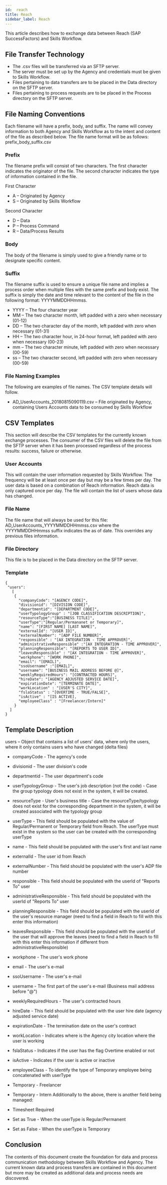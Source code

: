 ```yaml
---
id:  reach
title: Reach
sidebar_label: Reach
---
```


This article describes how to exchange data between Reach (SAP SuccessFactors) and Skills Workflow.

## File Transfer Technology

- The .csv files will be transferred via an SFTP server.
- The server must be set up by the Agency and credentials must be given to Skills Workflow.
- Files pertaining to data transfers are to be placed in the Data directory on the SFTP server.
- Files pertaining to process requests are to be placed in the Process directory on the SFTP server.

## File Naming Conventions

Each filename will have a prefix, body, and suffix. The name will convey information to both Agency and Skills Workflow as to the intent and content of the file as described below. The file name format will be as follows: prefix_body_suffix.csv

### Prefix

The filename prefix will consist of two characters. The first character indicates the originator of the file. The second character indicates the type of information contained in the file.

First Character

- A – Originated by Agency
- S – Originated by Skills Workflow

Second Character

- D – Data
- P – Process Command
- R – Data/Process Results

### Body

The body of the filename is simply used to give a friendly name or to designate specific content.

### Suffix

The filename suffix is used to ensure a unique file name and implies a process order when multiple files with the same prefix and body exist. The suffix is simply the date and time relevant to the content of the file in the following format: YYYYMMDDHHmmss.

- YYYY – The four character year
- MM – The two character month, left padded with a zero when necessary (01-12)
- DD – The two character day of the month, left padded with zero when necessary (01-31)
- HH – The two character hour, in 24-hour format, left padded with zero when necessary (00-23)
- mm – The two character minute, left padded with zero when necessary (00-59)
- ss – The two character second, left padded with zero when necessary (00-59)

### File Naming Examples

The following are examples of file names. The CSV template details will follow.

- AD_UserAccounts_20180815090119.csv – File originated by Agency, containing Users Accounts data to be consumed by Skills Workflow

## CSV Templates

This section will describe the CSV templates for the currently known exchange processes. The consumer of the CSV files will delete the file from the SFTP server when it has been processed regardless of the process results: success, failure or otherwise.


### User Accounts

This will contain the user information requested by Skills Workflow. The frequency will be at least once per day but may be a few times per day. The user data is based on a combination of Reach information. Reach data is only captured once per day. The file will contain the list of users whose data has changed.

### File Name

The file name that will always be used for this file: AD_UserAccounts_YYYYMMDDHHmmss.csv where the YYYYMMDDHHmmss suffix indicates the as of date. This overrides any previous files information.

### File Directory

This file is to be placed in the Data directory on the SFTP server.

### Template

```
{ 
 "users": 
   [
    { 
      "companyCode": "[AGENCY CODE]",
      "divisionid": "[DIVISION CODE]", 
      "departmentid": "[DEPARTMENT CODE]",
      "userTypologyGroup" : "[JOB CLASSIFICATION DESCRIPTION]",
      "resourceType":"[BUSINESS TITLE]",
      "userType":"[Regular/Permananet or Temporary]",
      "name": "[FIRST NAME] [LAST NAME]",
      "externalId": "[USER ID]", 
      "externalNumber": "[ADP FILE NUMBER]",
      "responsible" : "[AX INTEGRATION - TIME APPROVER]",
      "administrativeResponsible" :"[AX INTEGRATION - TIME APPROVER]",
      "planningResponsible": "[REPORTS TO USER ID]",
      "leavesResponsible" : "[AX INTEGRATION - TIME APPROVER]",
      "workphone": "[WORK PHONE]",
      "email": "[EMAIL]",
      "ssoUsername" :"[EMAIL]",
      "username": "[BUSINESS MAIL ADDRESS BEFORE @]",
      "weeklyRequiredHours": "[CONTRACTED HOURS]",
      "hireDate": "[AGENCY ADJUSTED SERVICE DATE]",
      "expirationDate": "[TERMINATE DATE]",
      "workLocation" : "[USER'S CITY]",
      "fslaStatus" : "[OVERTIME - TRUE/FALSE]",
      "isActive" : "[IS ACTIVE],
      "employeeClass" : "[Freelancer/Intern]"
    }
  ]
}
```

## Template Description

users – Object that contains a list of users' data, where only the users, where it only contains users who have changed (delta files)

- companyCode - The agency's code
- divisionid - The user division's code
- departmentid - The user department's code
- userTypologyGroup - The user's job description (not the code) - Case the group typology does not exist in the system, it will be created.
- resourceType - User's business title - Case the resourceType/typology does not exist for the corresponding department in the system, it will be created associated with the typology group
- userType - This field should be populated with the value of Regular/Permanent or Temporary field from Reach. The userType must exist in the system so the user can be created with the corresponding userType
- name - This field should be populated with the user's first and last name
- externalId - The user id from Reach 
- externalNumber - This field should be populated with the user's ADP file number 
- responsible - This field should be populated with the userId of "Reports To" user
- administrativeResponsible - This field should be populated with the userId of "Reports To" user
- planningResponsible - This field should be populated with the userId of the user's resource manager (need to find a field in Reach to fill with this enter this information)
- leavesResponsible - This field should be populated with the userId of the user that will approve the leaves (need to find a field in Reach to fill with this enter this information if different from administrativeResponsible)
- workphone - The user's work phone
- email - The user's e-mail
- ssoUsername - The user's e-mail
- username - The first part of the user's e-mail (Business mail address before "@")
- weeklyRequiredHours - The user's contracted hours
- hireDate - This field should be populated with the user hire date (agency adjusted service date)
- expirationDate - The termination date on the user's contract
- workLocation - Indicates where is the Agency city location where the user is working
- fslaStatus - Indicates if the user has the flag Overtime enabled or not
- isActive - Indicates if the user is active or inactive
- employeeClass - To identify the type of Temporary employee being concatenated with userType
- Temporary - Freelancer
- Temporary - Intern
Additionally to the above, there is another field being managed:

- Timesheet Required
- Set as True - When the userType is Regular/Permanent
- Set as False - When the userType is Temporary

## Conclusion

The contents of this document create the foundation for data and process communication methodology between Skills Workflow and Agency. The current known data and process transfers are contained in this document but more may be created as additional data and process needs are discovered.